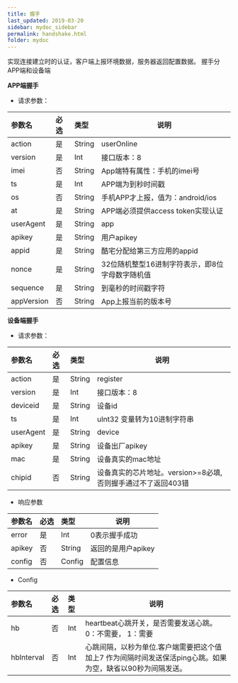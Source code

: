 ```yaml
---
title: 握手
last_updated: 2019-03-20
sidebar: mydoc_sidebar
permalink: handshake.html
folder: mydoc
---
```

 
实现连接建立时的认证，客户端上报环境数据，服务器返回配置数据。
握手分APP端和设备端

**APP端握手**
- 请求参数：

|参数名|必选|类型|说明|
|:----    |:---|:----- |-----   |
|action |是  |String |userOnline   |
|version |是  |Int | 接口版本：8    |
|imei |否  |String | App端特有属性：手机的imei号   |
|ts |是  |Int | APP端为到秒时间戳   |
|os |否  |String | 手机APP才上报，值为：android/ios   |
|at |是  |String | APP端必须提供access token实现认证  |
|userAgent |是  |String | app  |
|apikey |是  |String | 用户apikey  |
|appid |是  |String | 酷宅分配给第三方应用的appid  |
|nonce |是  |String | 32位随机整型16进制字符表示，即8位字母数字随机值  |
|sequence |是  |String | 到毫秒的时间戳字符  |
|appVersion |否  |String | App上报当前的版本号  |


**设备端握手**
- 请求参数：

|参数名|必选|类型|说明|
|:----    |:---|:----- |-----   |
|action |是  |String |register   |
|version |是  |Int | 接口版本：8    |
|deviceid     |是  |String | 设备id    |
|ts |是  |Int | uInt32 变量转为10进制字符串   |
|userAgent |是  |String | device  |
|apikey |是  |String | 设备出厂apikey  |
|mac |是  |String | 设备真实的mac地址  |
|chipid |否  |String | 设备真实的芯片地址。version>=8必填,否则握手通过不了返回403错  |

- 响应参数

|参数名|必选|类型|说明|
|:----    |:---|:----- |-----   |
|error |是  |Int |0表示握手成功   |
|apikey |否  |String | 返回的是用户apikey    |
|config     |否  |Config | 配置信息    |

- Config

|参数名|必选|类型|说明|
|:----    |:---|:----- |-----   |
|hb |否  |Int |heartbeat心跳开关，是否需要发送心跳。0：不需要， 1：需要   |
|hbInterval |否  |Int | 心跳间隔，以秒为单位.客户端需要把这个值加上7 作为间隔时间发送保活ping心跳。如果为空，缺省以90秒为间隔发送。    |




